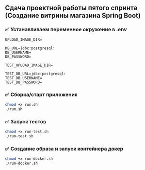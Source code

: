 ## Сдача проектной работы пятого спринта (Создание витрины магазина Spring Boot) 

### ✅  Устанавливаем переменное окружение в .env

```
UPLOAD_IMAGE_DIR=

DB_URL=jdbc:postgresql:
DB_USERNAME=
DB_PASSWORD=

TEST_UPLOAD_IMAGE_DIR=

TEST_DB_URL=jdbc:postgresql:
TEST_DB_USERNAME=
TEST_DB_PASSWORD=

```

### ✅ Сборка/старт приложения
```bash
chmod +x run.sh
./run.sh
```

### ✅ Запуск тестов
```bash
chmod +x run-test.sh
./run-test.sh
```

### ✅ Создание образа и запуск контейнера докер
```bash
chmod +x run-docker.sh
./run-docker.sh
```